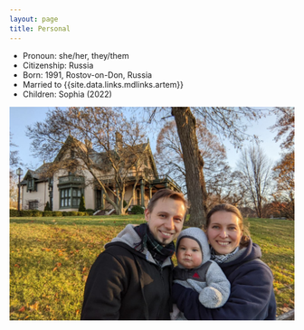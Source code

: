 ```yaml
---
layout: page
title: Personal
---
```


* Pronoun: she/her, they/them
* Citizenship: Russia
* Born: 1991, Rostov-on-Don, Russia
* Married to {{site.data.links.mdlinks.artem}}
* Children: Sophia (2022)

![Artem, Sophia, Julia](/img/2023-11-29_family.jpg)
